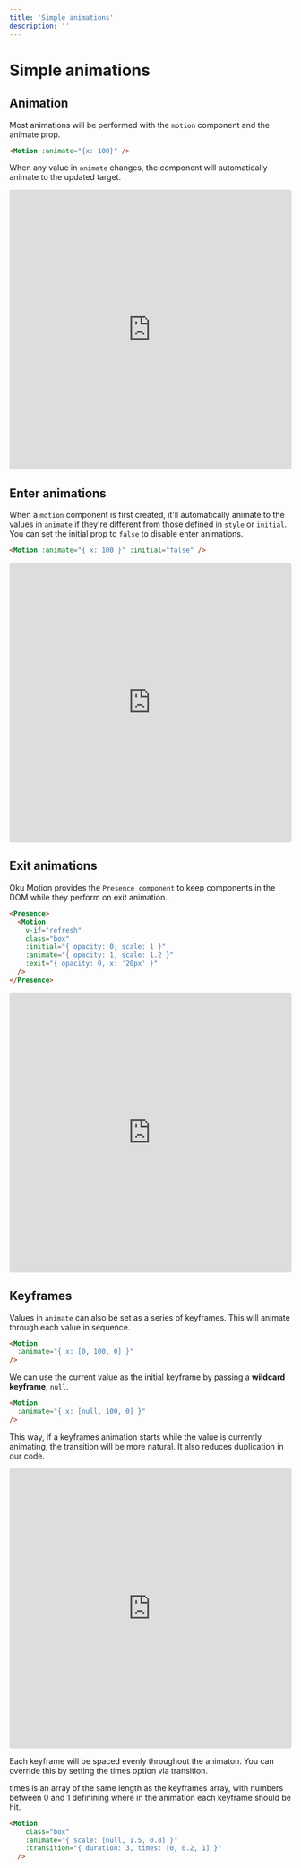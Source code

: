 ```yaml
---
title: 'Simple animations'
description: ''
---
```


# Simple animations

## Animation

Most animations will be performed with the `motion` component and the animate prop.

```html
<Motion :animate="{x: 100}" />
```

When any value in `animate` changes, the component will automatically animate to the updated target.

<iframe
  src="https://stackblitz.com/edit/vitejs-vite-wmhgda?embed=1&file=src%2FDemo.vue&hideExplorer=1&hideNavigation=1&view=preview"
  style="width:100%; height:500px; border:0; border-radius: 4px; overflow:hidden;"
></iframe>

## Enter animations

When a `motion` component is first created, it'll automatically animate to the values in `animate` if they're different from those defined in `style` or `initial`. You can set the initial prop to `false` to disable enter animations.

```html
<Motion :animate="{ x: 100 }" :initial="false" />
```

<iframe
  src="https://stackblitz.com/edit/vitejs-vite-aqkuft?embed=1&file=src%2Ftemplate%2FRefresh.vue&hideExplorer=1&hideNavigation=1&view=preview"
  style="width:100%; height:500px; border:0; border-radius: 4px; overflow:hidden;"
></iframe>

## Exit animations

Oku Motion provides the `Presence component` to keep components in the DOM while they perform on exit animation.

```html
<Presence>
  <Motion
    v-if="refresh"
    class="box"
    :initial="{ opacity: 0, scale: 1 }"
    :animate="{ opacity: 1, scale: 1.2 }"
    :exit="{ opacity: 0, x: '20px' }"
  />
</Presence>
```

<iframe
  src="https://stackblitz.com/edit/vitejs-vite-gphfvx?embed=1&file=src%2FApp.vue&hideExplorer=1&hideNavigation=1&view=preview"
  style="width:100%; height:500px; border:0; border-radius: 4px; overflow:hidden;"
></iframe>

## Keyframes

Values in `animate` can also be set as a series of keyframes. This will animate through each value in sequence.

```html
<Motion
  :animate="{ x: [0, 100, 0] }"
/>
```

<!-- <iframe
  src="https://stackblitz.com/edit/vitejs-vite-bqgiwz?embed=1&file=src%2FDemo.vue&hideExplorer=1&hideNavigation=1&view=preview"
  style="width:100%; height:500px; border:0; border-radius: 4px; overflow:hidden;"
></iframe> -->

We can use the current value as the initial keyframe by passing a **wildcard keyframe**, `null`.

```html
<Motion
  :animate="{ x: [null, 100, 0] }"
/>
```

This way, if a keyframes animation starts while the value is currently animating, the transition will be more natural. It also reduces duplication in our code.

<iframe
  src="https://stackblitz.com/edit/vitejs-vite-qwnt8k?embed=1&file=src%2FDemo.vue&hideExplorer=1&hideNavigation=1&view=preview"
  style="width:100%; height:500px; border:0; border-radius: 4px; overflow:hidden;"
></iframe>

Each keyframe will be spaced evenly throughout the animaton. You can override this by setting the times option via transition.

times is an array of the same length as the keyframes array, with numbers between 0 and 1 definining where in the animation each keyframe should be hit.

```html
<Motion
    class="box"
    :animate="{ scale: [null, 1.5, 0.8] }"
    :transition="{ duration: 3, times: [0, 0.2, 1] }"
  />
```
